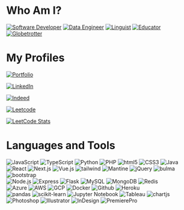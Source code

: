 # Who Am I?
[![Software Developer](https://img.shields.io/badge/Software_Developer-0a7064?style=for-the-badge&logo=visualstudiocode&logoColor=white)](#)
[![Data Engineer](https://img.shields.io/badge/Data_Engineer-0b354a?style=for-the-badge&logo=jupyter&logoColor=white)](#)
[![Linguist](https://img.shields.io/badge/Linguist-700a1b?style=for-the-badge&logo=duolingo&logoColor=white)](#)
[![Educator](https://img.shields.io/badge/Educator-70530a?style=for-the-badge&logo=googleclassroom&logoColor=white)](#)
[![Globetrotter](https://img.shields.io/badge/Globetrotter-3b700a?style=for-the-badge&logo=unitedairlines&logoColor=white)](#)



# My Profiles
[![Portfolio](https://img.shields.io/badge/Portfolio-thomastsoi.com-b33243?style=for-the-badge&logo=wordpress&logoColor=white)](https://www.thomastsoi.com)

[![LinkedIn](https://img.shields.io/badge/Profile-LinkedIn-0077B5?style=for-the-badge&logo=linkedin&logoColor=white)](https://linkedin.com/in/tsoithomas)

[![Indeed](https://img.shields.io/badge/Profile-Indeed-2557a7?style=for-the-badge&logo=Indeed&logoColor=white)](https://profile.indeed.com/p/waichuenthomast-gkp5xsp)

[![Leetcode](https://img.shields.io/badge/Profile-Leetcode-ffa216?style=for-the-badge&logo=Leetcode&logoColor=white)](https://leetcode.com/thomastsoi/)

[![LeetCode Stats](https://leetcard.jacoblin.cool/thomastsoi?theme=dark&font=Fauna%20One&ext=contest)](https://leetcode.com/thomastsoi/)

# Languages and Tools
<div>
  <img alt="JavaScript" src="https://img.shields.io/badge/-JavaScript-610b9e?style=for-the-badge&logo=javascript&logoColor=white" />
  <img alt="TypeScript" src="https://img.shields.io/badge/-TypeScript-610b9e?style=for-the-badge&logo=typescript&logoColor=white" />
  <img alt="Python" src="https://img.shields.io/badge/-Python-610b9e?style=for-the-badge&logo=Python&logoColor=white" />
  <img alt="PHP" src="https://img.shields.io/badge/-PHP-610b9e?style=for-the-badge&logo=php&logoColor=white" />
  <img alt="html5" src="https://img.shields.io/badge/-HTML5-610b9e?style=for-the-badge&logo=html5&logoColor=white" />
  <img alt="CSS3" src="https://img.shields.io/badge/-CSS3-610b9e?style=for-the-badge&logo=css3&logoColor=white" />
  <img alt="Java" src="https://img.shields.io/badge/-Java-610b9e?style=for-the-badge&logo=android&logoColor=white" />
</div>
<div>
  <img alt="React" src="https://img.shields.io/badge/-React-a61d05?style=for-the-badge&logo=react&logoColor=white" />
  <img alt="Next.js" src="https://img.shields.io/badge/-Next.js-a61d05?style=for-the-badge&logo=nextdotjs&logoColor=white" />
  <img alt="Vue.js" src="https://img.shields.io/badge/-Vue.js-a61d05?style=for-the-badge&logo=vuedotjs&logoColor=white" />
  <img alt="tailwind" src="https://img.shields.io/badge/-tailwind-055e57?style=for-the-badge&logo=tailwindcss&logoColor=white" />
  <img alt="Mantine" src="https://img.shields.io/badge/-Mantine-055e57?style=for-the-badge&logo=react&logoColor=white" />
  <img alt="jQuery" src="https://img.shields.io/badge/-jQuery-055e57?style=for-the-badge&logo=Node.js&logoColor=white" />
  <img alt="bulma" src="https://img.shields.io/badge/-bulma-055e57?style=for-the-badge&logo=bulma&logoColor=white" />
  <img alt="bootstrap" src="https://img.shields.io/badge/-bootstrap-055e57?style=for-the-badge&logo=bootstrap&logoColor=white" />
</div>
<div>
  <img alt="Node.js" src="https://img.shields.io/badge/-Node.js-430098?style=for-the-badge&logo=Node.js&logoColor=white" />
  <img alt="Express" src="https://img.shields.io/badge/-Express-430098?style=for-the-badge&logo=express&logoColor=white" />
  <img alt="Flask" src="https://img.shields.io/badge/-Flask-430098?style=for-the-badge&logo=Flask&logoColor=white" />
  <img alt="MySQL" src="https://img.shields.io/badge/-MySQL-b50961?style=for-the-badge&logo=MySQL&logoColor=white" />
  <img alt="MongoDB" src="https://img.shields.io/badge/-MongoDB-b50961?style=for-the-badge&logo=MongoDB&logoColor=white" />
  <img alt="Redis" src="https://img.shields.io/badge/-Redis-b50961?style=for-the-badge&logo=Redis&logoColor=white" />
</div>
<div>
  <img alt="Azure" src="https://img.shields.io/badge/-Azure-1a73e8?style=for-the-badge&logo=microsoftazure&logoColor=white" />
  <img alt="AWS" src="https://img.shields.io/badge/-AWS-1a73e8?style=for-the-badge&logo=amazonaws&logoColor=white" />
  <img alt="GCP" src="https://img.shields.io/badge/-GCP-1a73e8?style=for-the-badge&logo=google-cloud&logoColor=white" />
  <img alt="Docker" src="https://img.shields.io/badge/-Docker-4b4d03?style=for-the-badge&logo=docker&logoColor=white" />
  <img alt="Github" src="https://img.shields.io/badge/-Github-4b4d03?style=for-the-badge&logo=github-actions&logoColor=white" />
  <img alt="Heroku" src="https://img.shields.io/badge/-Heroku-4b4d03?style=for-the-badge&logo=heroku&logoColor=white" />
</div>
<div>
  <img alt="pandas" src="https://img.shields.io/badge/-pandas-b8620d?style=for-the-badge&logo=pandas&logoColor=white" />
  <img alt="scikit-learn" src="https://img.shields.io/badge/-scikit--learn-b8620d?style=for-the-badge&logo=scikitlearn&logoColor=white" />
  <img alt="Jupyter Notebook" src="https://img.shields.io/badge/-Jupyter_Notebook-b8620d?style=for-the-badge&logo=jupyter&logoColor=white" />
  <img alt="Tableau" src="https://img.shields.io/badge/-Tableau-b8620d?style=for-the-badge&logo=Tableau&logoColor=white" />
  <img alt="chartjs" src="https://img.shields.io/badge/-chartjs-b8620d?style=for-the-badge&logo=chartdotjs&logoColor=white" />
</div>
<div>
  <img alt="Photoshop" src="https://img.shields.io/badge/-Photoshop-43853d?style=for-the-badge&logo=adobephotoshop&logoColor=white" />
  <img alt="Illustrator" src="https://img.shields.io/badge/-Illustrator-43853d?style=for-the-badge&logo=adobeillustrator&logoColor=white" />
  <img alt="InDesign" src="https://img.shields.io/badge/-InDesign-43853d?style=for-the-badge&logo=adobeindesign&logoColor=white" />
  <img alt="PremierePro" src="https://img.shields.io/badge/-Premiere_Pro-43853d?style=for-the-badge&logo=adobepremierepro&logoColor=white" />
</div>
